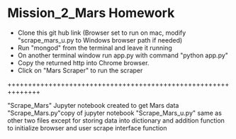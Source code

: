 # Mission_2_Mars Homework
- Clone this git hub link (Browser set to run on mac, modify "scrape_mars_u.py to Windows browser path if needed)
- Run "mongod" from the terminal and leave it running
- On another terminal window run app.py with command "python app.py"
- Copy the returned http into Chrome browser.
- Click on "Mars Scraper" to run the scraper

++++++++++++++++++++++++++++++++++++++++++++++++++++++++++++++

"Scrape_Mars" Jupyter notebook created to get Mars data
"Scrape_Mars.py"copy of jupyter notebook
"Scrape_Mars_u.py" same as other two files except for storing data into dictionary and addition function to initialize browser and
user scrape interface function
